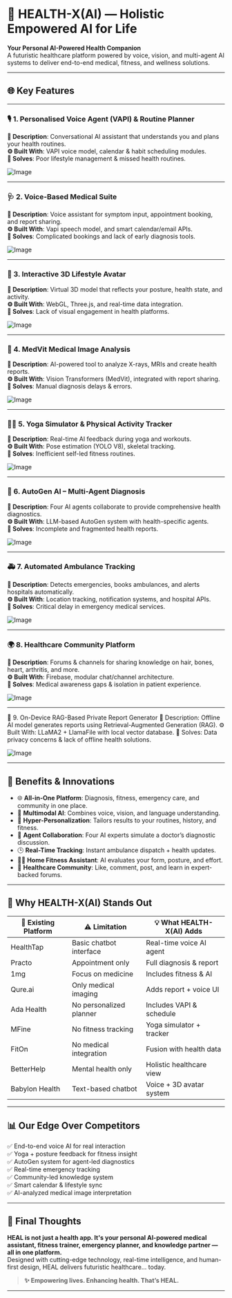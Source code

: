 # 🧠 HEALTH-X(AI) — Holistic Empowered AI for Life

**Your Personal AI-Powered Health Companion**  
A futuristic healthcare platform powered by voice, vision, and multi-agent AI systems to deliver end-to-end medical, fitness, and wellness solutions.  

---

## 🌐 Key Features

---

### 🎙️ 1. Personalised Voice Agent (VAPI) & Routine Planner  
**🧾 Description**: Conversational AI assistant that understands you and plans your health routines.  
**⚙️ Built With**: VAPI voice model, calendar & habit scheduling modules.  
**🧩 Solves**: Poor lifestyle management & missed health routines.

![Image](https://github.com/user-attachments/assets/44bc0341-d4b1-401a-a6a8-4a66f688edb4)

---

### 🩺 2. Voice-Based Medical Suite  
**🧾 Description**: Voice assistant for symptom input, appointment booking, and report sharing.  
**⚙️ Built With**: Vapi speech model, and smart calendar/email APIs.  
**🧩 Solves**: Complicated bookings and lack of early diagnosis tools.

![Image](https://github.com/user-attachments/assets/21cdf075-736e-49ef-bac3-3144cec5c453)

---

### 👤 3. Interactive 3D Lifestyle Avatar  
**🧾 Description**: Virtual 3D model that reflects your posture, health state, and activity.  
**⚙️ Built With**: WebGL, Three.js, and real-time data integration.  
**🧩 Solves**: Lack of visual engagement in health platforms.

![Image](https://github.com/user-attachments/assets/2e3d12bb-c77e-44db-812e-ed891efe3aac)

---

### 🧠 4. MedVit Medical Image Analysis  
**🧾 Description**: AI-powered tool to analyze X-rays, MRIs and create health reports.  
**⚙️ Built With**: Vision Transformers (MedVit), integrated with report sharing.  
**🧩 Solves**: Manual diagnosis delays & errors.

![Image](https://github.com/user-attachments/assets/ffba778a-2cdf-4ad5-af99-707b468f3b9e)

---

### 🧘‍♀️ 5. Yoga Simulator & Physical Activity Tracker  
**🧾 Description**: Real-time AI feedback during yoga and workouts.  
**⚙️ Built With**: Pose estimation (YOLO V8), skeletal tracking.  
**🧩 Solves**: Inefficient self-led fitness routines.

![Image](https://github.com/user-attachments/assets/e85fdd7f-e7fb-45ce-b0ce-532eb87585fe)

---

### 🤖 6. AutoGen AI – Multi-Agent Diagnosis  
**🧾 Description**: Four AI agents collaborate to provide comprehensive health diagnostics.  
**⚙️ Built With**: LLM-based AutoGen system with health-specific agents.  
**🧩 Solves**: Incomplete and fragmented health reports.

![Image](https://github.com/user-attachments/assets/c6316d92-01f7-4b91-9fa8-2770ac85b6e0)

---

### 🚑 7. Automated Ambulance Tracking  
**🧾 Description**: Detects emergencies, books ambulances, and alerts hospitals automatically.  
**⚙️ Built With**: Location tracking, notification systems, and hospital APIs.  
**🧩 Solves**: Critical delay in emergency medical services.

![Image](https://github.com/user-attachments/assets/906bac0f-f69f-40c1-b05f-21a43bfe814c)

---

### 🌍 8. Healthcare Community Platform  
**🧾 Description**: Forums & channels for sharing knowledge on hair, bones, heart, arthritis, and more.  
**⚙️ Built With**: Firebase, modular chat/channel architecture.  
**🧩 Solves**: Medical awareness gaps & isolation in patient experience.

![Image](https://github.com/user-attachments/assets/4d3e7846-a11d-4a61-beca-8bb0216f12f7)

---

🔐 9. On-Device RAG-Based Private Report Generator
🧾 Description: Offline AI model generates reports using Retrieval-Augmented Generation (RAG).
⚙️ Built With: LLaMA2 + LlamaFile with local vector database.
🧩 Solves: Data privacy concerns & lack of offline health solutions.

![Image](https://github.com/user-attachments/assets/30a32ac0-82cf-49e2-9579-141dee6d9b26)

---

## 🚀 Benefits & Innovations

- 🌐 **All-in-One Platform**: Diagnosis, fitness, emergency care, and community in one place.  
- 🧬 **Multimodal AI**: Combines voice, vision, and language understanding.  
- 👥 **Hyper-Personalization**: Tailors results to your routines, history, and fitness.  
- 🧠 **Agent Collaboration**: Four AI experts simulate a doctor’s diagnostic discussion.  
- 🕒 **Real-Time Tracking**: Instant ambulance dispatch + health updates.  
- 🧘‍♂️ **Home Fitness Assistant**: AI evaluates your form, posture, and effort.  
- 💬 **Healthcare Community**: Like, comment, post, and learn in expert-backed forums.

---

## 🥇 Why HEALTH-X(AI) Stands Out

| 🏥 Existing Platform | ⚠️ Limitation | 💡 What HEALTH-X(AI) Adds |
|----------------------|-------------------------------|--------------------------|
| HealthTap            | Basic chatbot interface       | Real-time voice AI agent |
| Practo               | Appointment only              | Full diagnosis & report  |
| 1mg                  | Focus on medicine             | Includes fitness & AI    |
| Qure.ai              | Only medical imaging          | Adds report + voice UI   |
| Ada Health           | No personalized planner       | Includes VAPI & schedule |
| MFine                | No fitness tracking           | Yoga simulator + tracker |
| FitOn                | No medical integration        | Fusion with health data  |
| BetterHelp           | Mental health only            | Holistic healthcare view |
| Babylon Health       | Text-based chatbot            | Voice + 3D avatar system |

---

## 📊 Our Edge Over Competitors

✅ End-to-end voice AI for real interaction  
✅ Yoga + posture feedback for fitness insight  
✅ AutoGen system for agent-led diagnostics  
✅ Real-time emergency tracking  
✅ Community-led knowledge system  
✅ Smart calendar & lifestyle sync  
✅ AI-analyzed medical image interpretation  

---

## 🔮 Final Thoughts

**HEAL is not just a health app. It's your personal AI-powered medical assistant, fitness trainer, emergency planner, and knowledge partner — all in one platform.**  
Designed with cutting-edge technology, real-time intelligence, and human-first design, HEAL delivers futuristic healthcare… today.

> **✨ Empowering lives. Enhancing health. That’s HEAL.**

---



 
 
